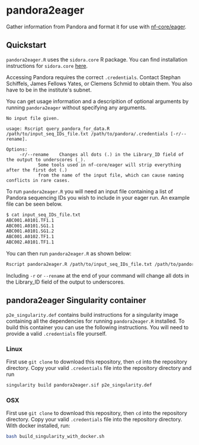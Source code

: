 # pandora2eager
Gather information from Pandora and format it for use with [nf-core/eager](https://nf-co.re/eager).

## Quickstart
`pandora2eager.R` uses the `sidora.core` R package. You can find installation instructions for `sidora.core`
[here](https://github.com/sidora-tools/sidora.core). 

Accessing Pandora requires the correct `.credentials`. Contact Stephan Schiffels, James Fellows Yates, 
or Clemens Schmid to obtain them. You also have to be in the institute's subnet.

You can get usage information and a descripition of optional arguments by running `pandora2eager`
without specifying any arguments.
```
No input file given. 

usage: Rscript query_pandora_for_data.R /path/to/input_seq_IDs_file.txt /path/to/pandora/.credentials [-r/--rename].

Options:
	 -r/--rename	Changes all dots (.) in the Library_ID field of the output to underscores (_).
			Some tools used in nf-core/eager will strip everything after the first dot (.)
			from the name of the input file, which can cause naming conflicts in rare cases.

```


To run `pandora2eager.R` you will need an input file containing a list of Pandora sequencing IDs you
wish to include in your eager run. An example file can be seen below.
```bash
$ cat input_seq_IDs_file.txt
ABC001.A0101.TF1.1
ABC001.A0101.SG1.1
ABC001.A0101.SG1.2
ABC001.A0102.TF1.1
ABC002.A0101.TF1.1
```


You can then run `pandora2eager.R` as shown below:
```bash
Rscript pandora2eager.R /path/to/input_seq_IDs_file.txt /path/to/pandora/.credentials
```

Including `-r` or `--rename` at the end of your command will change all dots in the 
Library_ID field of the output to underscores.


## pandora2eager Singularity container
`p2e_singularity.def` contains build instructions for a singularity image containing all the 
dependencies for running `pandora2eager.R` installed. To build this container you can use the
following instructions. You will need to provide a valid `.credentials` file yourself.

### Linux
First use `git clone` to download this repository, then `cd` into the repository directory.
Copy your valid `.credentials` file into the repository directory and run
```bash
singularity build pandora2eager.sif p2e_singularity.def
```

### OSX
First use `git clone` to download this repository, then `cd` into the repository directory.
Copy your valid `.credentials` file into the repository directory.
With docker installed, run:
```bash
bash build_singularity_with_docker.sh
```

